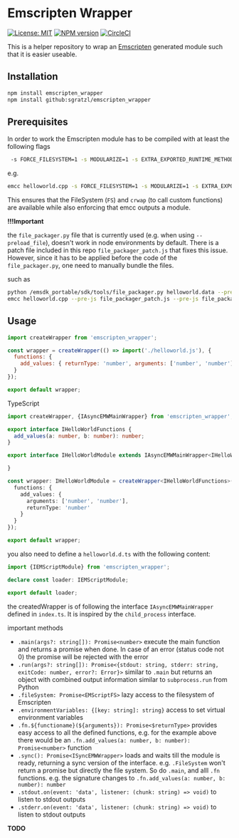 Emscripten Wrapper
============
[![License: MIT][mit-image]][mit-url] [![NPM version][npm-image]][npm-url]  [![CircleCI][ci-image]][ci-url] 

This is a helper repository to wrap an [Emscripten](http://emscripten.org/) generated module such that it is easier useable. 
 
Installation
------------

```bash
npm install emscripten_wrapper
npm install github:sgratzl/emscripten_wrapper
```

Prerequisites
-------------

In order to work the Emscripten module has to be compiled with at least the following flags

```bash
 -s FORCE_FILESYSTEM=1 -s MODULARIZE=1 -s EXTRA_EXPORTED_RUNTIME_METHODS="['cwrap', 'FS', 'ENV']"
```

e.g. 
```bash
emcc helloworld.cpp -s FORCE_FILESYSTEM=1 -s MODULARIZE=1 -s EXTRA_EXPORTED_RUNTIME_METHODS="['cwrap', 'FS', 'ENV']" -o helloworld.js
```

This ensures that the FileSystem (`FS`) and `crwap` (to call custom functions) are available while also enforcing that emcc outputs a module. 

**!!!Important**

the `file_packager.py` file that is currently used (e.g. when using `--preload_file`), doesn't work in node environments by default. There is a patch file included in this repo `file_packager_patch.js` that fixes this issue. However, since it has to be applied before the code of the `file_packager.py`, one need to manually bundle the files. 

such as

```bash
python /emsdk_portable/sdk/tools/file_packager.py helloworld.data --preload ./share --from-emcc --js-output=file_packager.js
emcc helloworld.cpp --pre-js file_packager_patch.js --pre-js file_packager.js -s FORCE_FILESYSTEM=1 -s MODULARIZE=1 -s EXTRA_EXPORTED_RUNTIME_METHODS="['cwrap', 'FS', 'ENV']" -o helloworld.js
```

Usage
-----

```js
import createWrapper from 'emscripten_wrapper';

const wrapper = createWrapper(() => import('./helloworld.js'), {
  functions: {
    add_values: { returnType: 'number', arguments: ['number', 'number']}
  }
});

export default wrapper;
```

TypeScript
```ts
import createWrapper, {IAsyncEMWMainWrapper} from 'emscripten_wrapper';

export interface IHelloWorldFunctions {
  add_values(a: number, b: number): number;
}

export interface IHelloWorldModule extends IAsyncEMWMainWrapper<IHelloWorldFunctions> {

}

const wrapper: IHelloWorldModule = createWrapper<IHelloWorldFunctions>(() => import('./helloworld'), {
  functions: {
    add_values: {
      arguments: ['number', 'number'],
      returnType: 'number'
    }
  }
});

export default wrapper;
```

you also need to define a `helloworld.d.ts` with the following content:

```ts
import {IEMScriptModule} from 'emscripten_wrapper';

declare const loader: IEMScriptModule;

export default loader;
```

the createdWrapper is of following the interface `IAsyncEMWMainWrapper` defined in `index.ts`. It is inspired by the `child_process` interface. 

important methods
 * `.main(args?: string[]): Promise<number>`
   execute the main function and returns a promise when done. In case of an error (status code not 0) the promise will be rejected with the error
 * `.run(args?: string[]): Promise<{stdout: string, stderr: string, exitCode: number, error?: Error}>`
   similar to `.main` but returns an object with combined output information similar to `subprocess.run` from Python
 * `.fileSystem: Promise<EMScriptFS>`
   lazy access to the filesystem of Emscripten
 * `.environmentVariables: {[key: string]: string}`
   access to set virtual environment variables
 * `.fn.${functioname}(${arguments}): Promise<$returnType>`
   provides easy access to all the defined functions, e.g. for the example above there would be an `.fn.add_values(a: number, b: number): Promise<number>` function
 * `.sync(): Promise<ISyncEMWWrapper>`
   loads and waits till the module is ready, returning a sync version of the interface. e.g. `.FileSystem` won't return a promise but directly the file system. So do `.main`, and alll `.fn` functions. 
   e.g. the signature changes to `.fn.add_values(a: number, b: number): number`
 * `.stdout.on(event: 'data', listener: (chunk: string) => void)`
   to listen to stdout outputs
 * `.stderr.on(event: 'data', listener: (chunk: string) => void)`
   to listen to stdout outputs


**TODO**


[npm-image]: https://badge.fury.io/js/emscripten_wrapper.svg
[npm-url]: https://npmjs.org/package/emscripten_wrapper
[mit-image]: https://img.shields.io/badge/License-MIT-yellow.svg
[mit-url]: https://opensource.org/licenses/MIT
[ci-image]: https://circleci.com/gh/sgratzl/emscripten_wrapper.svg?style=shield
[ci-url]: https://circleci.com/gh/sgratzl/emscripten_wrapper
